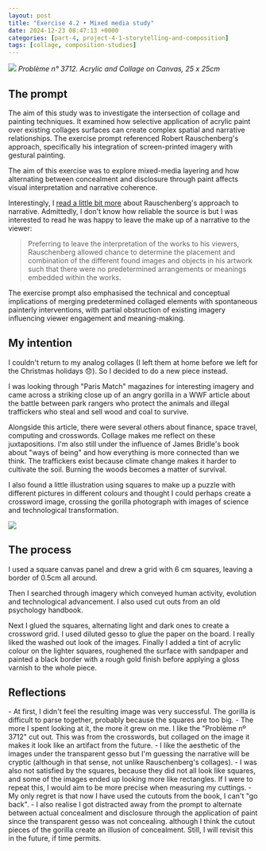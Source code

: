 ```yaml
---
layout: post
title: "Exercise 4.2 • Mixed media study"
date: 2024-12-23 08:47:13 +0000
categories: [part-4, project-4-1-storytelling-and-composition]
tags: [collage, composition-studies]
---
```


![](https://spaces.oca.ac.uk/gaellelog/wp-content/uploads/sites/5355/2024/12/IMG_8449.jpeg)
_Problème n° 3712. Acrylic and Collage on Canvas, 25 x 25cm_
<!-- /wp:image --><!-- wp:heading -->
## The prompt
<!-- /wp:heading --><!-- wp:paragraph -->

The aim of this study was to investigate the intersection of collage and painting techniques. It examined how selective application of acrylic paint over existing collages surfaces can create complex spatial and narrative relationships. The exercise prompt referenced Robert Rauschenberg's approach, specifically his integration of screen-printed imagery with gestural painting.

<!-- /wp:paragraph --><!-- wp:paragraph -->

The aim of this exercise was to explore mixed-media layering and how alternating between concealment and disclosure through paint affects visual interpretation and narrative coherence.

<!-- /wp:paragraph --><!-- wp:paragraph -->

Interestingly, I [read a little bit more](https://www.theartstory.org/artist/rauschenberg-robert/) about Rauschenberg's approach to narrative. Admittedly, I don't know how reliable the source is but I was interested to read he was happy to leave the make up of a narrative to the viewer:

<!-- /wp:paragraph --><!-- wp:quote -->

> <!-- wp:paragraph -->
> 
> Preferring to leave the interpretation of the works to his viewers, Rauschenberg allowed chance to determine the placement and combination of the different found images and objects in his artwork such that there were no predetermined arrangements or meanings embedded within the works.
> 
> <!-- /wp:paragraph -->

<!-- /wp:quote --><!-- wp:paragraph -->

The exercise prompt also emphasised the technical and conceptual implications of merging predetermined collaged elements with spontaneous painterly interventions, with partial obstruction of existing imagery influencing viewer engagement and meaning-making.

<!-- /wp:paragraph --><!-- wp:heading -->
## My intention
<!-- /wp:heading --><!-- wp:paragraph -->

I couldn't return to my analog collages (I left them at home before we left for the Christmas holidays 😞). So I decided to do a new piece instead.

<!-- /wp:paragraph --><!-- wp:paragraph -->

I was looking through "Paris Match" magazines for interesting imagery and came across a striking close up of an angry gorilla in a WWF article about the battle between park rangers who protect the animals and illegal traffickers who steal and sell wood and coal to survive.

<!-- /wp:paragraph --><!-- wp:paragraph -->

Alongside this article, there were several others about finance, space travel, computing and crosswords. Collage makes me reflect on these juxtapositions. I'm also still under the influence of James Bridle's book about "ways of being" and how everything is more connected than we think. The traffickers exist because climate change makes it harder to cultivate the soil. Burning the woods becomes a matter of survival.

<!-- /wp:paragraph --><!-- wp:paragraph -->

I also found a little illustration using squares to make up a puzzle with different pictures in different colours and thought I could perhaps create a crossword image, crossing the gorilla photograph with images of science and technological transformation.

<!-- /wp:paragraph --><!-- wp:image {"id":1297,"sizeSlug":"full","linkDestination":"none"} -->
![](https://spaces.oca.ac.uk/gaellelog/wp-content/uploads/sites/5355/2024/12/IMG_8447-1-scaled.jpeg)
<!-- /wp:image --><!-- wp:heading -->
## The process
<!-- /wp:heading --><!-- wp:paragraph -->

I used a square canvas panel and drew a grid with 6 cm squares, leaving a border of 0.5cm all around.

<!-- /wp:paragraph --><!-- wp:paragraph -->

Then I searched through imagery which conveyed human activity, evolution and technological advancement. I also used cut outs from an old psychology handbook.

<!-- /wp:paragraph --><!-- wp:paragraph -->

Next I glued the squares, alternating light and dark ones to create a crossword grid. I used diluted gesso to glue the paper on the board. I really liked the washed out look of the images. Finally I added a tint of acrylic colour on the lighter squares, roughened the surface with sandpaper and painted a black border with a rough gold finish before applying a gloss varnish to the whole piece.

<!-- /wp:paragraph --><!-- wp:heading -->
## Reflections
<!-- /wp:heading --><!-- wp:list -->
<!-- wp:list-item -->- At first, I didn't feel the resulting image was very successful. The gorilla is difficult to parse together, probably because the squares are too big. 
<!-- /wp:list-item --><!-- wp:list-item -->- The more I spent looking at it, the more it grew on me. I like the "Problème nº 3712" cut out. This was from the crosswords, but collaged on the image it makes it look like an artifact from the future. 
<!-- /wp:list-item --><!-- wp:list-item -->- I like the aesthetic of the images under the transparent gesso but I'm guessing the narrative will be cryptic (although in that sense, not unlike Rauschenberg's collages). 
<!-- /wp:list-item --><!-- wp:list-item -->- I was also not satisfied by the squares, because they did not all look like squares, and some of the images ended up looking more like rectangles. If I were to repeat this, I would aim to be more precise when measuring my cuttings. 
<!-- /wp:list-item --><!-- wp:list-item -->- My only regret is that now I have used the cutouts from the book, I can't "go back". 
<!-- /wp:list-item --><!-- wp:list-item -->- I also realise I got distracted away from the prompt to alternate between actual concealment and disclosure through the application of paint since the transparent gesso was not concealing. although I think the cutout pieces of the gorilla create an illusion of concealment. Still, I will revisit this in the future, if time permits.
<!-- /wp:list-item -->
<!-- /wp:list --><!-- wp:paragraph -->

<!-- /wp:paragraph -->